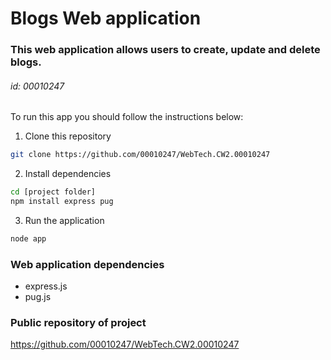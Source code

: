 # Blogs Web application

### This web application allows users to create, update and delete blogs.

###### id: 00010247

To run this app you should follow the instructions below:
1. Clone this repository
```bash
git clone https://github.com/00010247/WebTech.CW2.00010247
```

2. Install dependencies
```bash
cd [project folder]
npm install express pug 
```

3. Run the application
```bash
node app
```

### Web application dependencies
- express.js
- pug.js

### Public repository of project
https://github.com/00010247/WebTech.CW2.00010247

